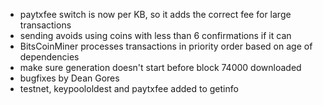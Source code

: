 * paytxfee switch is now per KB, so it adds the correct fee for large transactions
* sending avoids using coins with less than 6 confirmations if it can
* BitsCoinMiner processes transactions in priority order based on age of dependencies
* make sure generation doesn't start before block 74000 downloaded
* bugfixes by Dean Gores
* testnet, keypoololdest and paytxfee added to getinfo
